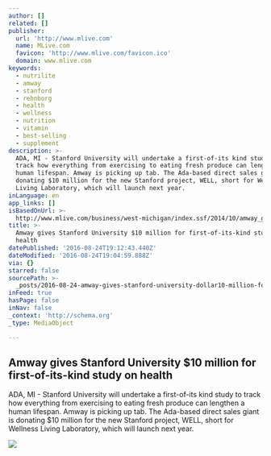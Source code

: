 ```yaml
---
author: []
related: []
publisher:
  url: 'http://www.mlive.com'
  name: MLive.com
  favicon: 'http://www.mlive.com/favicon.ico'
  domain: www.mlive.com
keywords:
  - nutrilite
  - amway
  - stanford
  - rehnborg
  - health
  - wellness
  - nutrition
  - vitamin
  - best-selling
  - supplement
description: >-
  ADA, MI - Stanford University will undertake a first-of-its kind study to
  track how everything from exercising to eating fresh produce can lengthen a
  human lifespan. Amway is picking up tab. The Ada-based direct sales giant is
  donating $10 million for the new Stanford project, WELL, short for Wellness
  Living Laboratory, which will launch next year.
inLanguage: en
app_links: []
isBasedOnUrl: >-
  http://www.mlive.com/business/west-michigan/index.ssf/2014/10/amway_gives_stanford_universit.html
title: >-
  Amway gives Stanford University $10 million for first-of-its-kind study on
  health
datePublished: '2016-08-24T19:12:43.440Z'
dateModified: '2016-08-24T19:04:59.888Z'
via: {}
starred: false
sourcePath: >-
  _posts/2016-08-24-amway-gives-stanford-university-dollar10-million-for-first-of-its.md
inFeed: true
hasPage: false
inNav: false
_context: 'http://schema.org'
_type: MediaObject

---
```

<article style=""><h1>Amway gives Stanford University $10 million for first-of-its-kind study on health</h1><p>ADA, MI - Stanford University will undertake a first-of-its kind study to track how everything from exercising to eating fresh produce can lengthen a human lifespan. Amway is picking up tab. The Ada-based direct sales giant is donating $10 million for the new Stanford project, WELL, short for Wellness Living Laboratory, which will launch next year.</p><img src="http://imgick.mlive.com/home/mlive-media/width620/img/businessreview/western_impact/photo/16065325-standard.jpg" /></article>